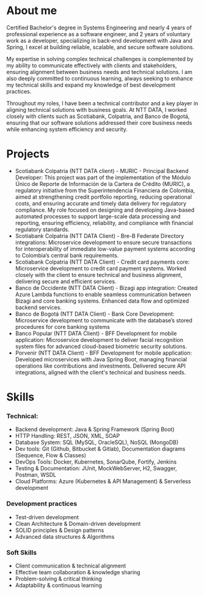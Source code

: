 # About me
Certified Bachelor's degree in Systems Engineering and nearly 4 years of professional experience as a software engineer, and 2 years of voluntary work as a developer, specializing in back-end development with Java and Spring, I excel at building reliable, scalable, and secure software solutions. 

My expertise in solving complex technical challenges is complemented by my ability to communicate effectively with clients and stakeholders, ensuring alignment between business needs and technical solutions. I am also deeply committed to continuous learning, always seeking to enhance my technical skills and expand my knowledge of best development practices. 

Throughout my roles, I have been a technical contributor and a key player in aligning technical solutions with business goals. At NTT DATA, I worked closely with clients such as Scotiabank, Colpatria, and Banco de Bogotá, ensuring that our software solutions addressed their core business needs while enhancing system efficiency and security.

# Projects
- Scotiabank Colpatria (NTT DATA client) - MURIC - Principal Backend Developer: This project was part of the implementation of the Módulo Único de Reporte de Información de la Cartera de Crédito (MURIC), a regulatory initiative from the Superintendencia Financiera de Colombia, aimed at strengthening credit portfolio reporting, reducing operational costs, and ensuring accurate and timely data delivery for regulatory compliance. My role focused on designing and developing Java-based automated processes to support large-scale data processing and reporting, ensuring efficiency, reliability, and compliance with financial regulatory standards.
- Scotiabank Colpatria (NTT DATA Client) - Bre-B Federate Directory integrations: Microservice development to ensure secure transactions for interoperability of immediate low-value payment systems according to Colombia’s central bank requirements.
- Scotiabank Colpatria (NTT DATA Client) - Credit card payments core: Microservice development to credit card payment systems. Worked closely with the client to ensure technical and business alignment, delivering secure and efficient services.
- Banco de Occidente (NTT DATA Client) - Bizagi app integration: Created Azure Lambda functions to enable seamless communication between Bizagi and core banking systems. Enhanced data flow and optimized backend services.
- Banco de Bogotá (NTT DATA Client) - Bank Core Development: Microservice development to communicate with the database’s stored procedures for core banking systems
- Banco Popular (NTT DATA Client) - BFF Development for mobile application: Microservice development to deliver facial recognition system files for advanced cloud-based biometric security solutions.
- Porvenir (NTT DATA Client) - BFF Development for mobile application: Developed microservices with Java Spring Boot, managing financial operations like contributions and investments. Delivered secure API integrations, aligned with the client's technical and business needs.

# Skills
### Technical:
- Backend development: Java & Spring Framework (Spring Boot)
- HTTP Handling: REST, JSON, XML, SOAP
- Database System: SQL (MySQL, OracleSQL), NoSQL (MongoDB)
- Dev tools: Git (Github, Bitbucket & Gitlab), Documentation diagrams (Sequence, Flow & Classes)
- DevOps Tools: Docker, Kubernetes, SonarQube, Fortify, Jenkins
- Testing & Documentation: JUnit, MockWebServer, H2, Swagger, Postman, WSDL
- Cloud Platforms: Azure (Kubernetes & API Management) & Serverless development

### Development practices
- Test-driven development
- Clean Architecture & Domain-driven development
- SOLID principles & Design patterns
- Advanced data structures & Algorithms

### Soft Skills
- Client communication & technical alignment
- Effective team collaboration & knowledge sharing
- Problem-solving & critical thinking
- Adaptability & continuous learning
